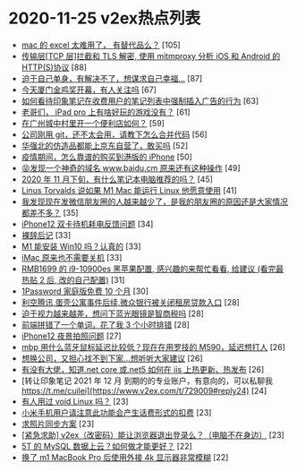 # 2020-11-25 v2ex热点列表

+ [mac 的 excel 太难用了， 有替代品么？](https://www.v2ex.com/t/729001#reply105) [105]
+ [传输层[TCP 层]拦截和 TLS 解密, 使用 mitmproxy 分析 iOS 和 Android 的 HTTP(S)协议](https://www.v2ex.com/t/728980#reply88) [88]
+ [迫于自己单身，有解决不了，想谋求自己幸福...](https://www.v2ex.com/t/729041#reply87) [87]
+ [今天厦门金鸡奖开幕，有人关注吗](https://www.v2ex.com/t/728943#reply67) [67]
+ [如何看待印象笔记在收费用户的笔记列表中强制插入广告的行为](https://www.v2ex.com/t/728996#reply63) [63]
+ [老哥们， iPad pro 上有啥好玩的游戏没有？](https://www.v2ex.com/t/729093#reply61) [61]
+ [在广州城中村里开一个便利店如何？](https://www.v2ex.com/t/729021#reply59) [59]
+ [公司刚用 git，还不太会用，请教下怎么合并代码](https://www.v2ex.com/t/728992#reply56) [56]
+ [华强北的仿造品都能上京东自营了，敢买吗](https://www.v2ex.com/t/729043#reply52) [52]
+ [疫情期间，怎么靠谱的购买到港版的 iPhone](https://www.v2ex.com/t/728932#reply50) [50]
+ [😝发现一个神奇的域名 www.baidu.cm 原来还有这种操作](https://www.v2ex.com/t/729155#reply49) [49]
+ [2020 年 11 月下旬，有什么笔记本电脑推荐的吗？](https://www.v2ex.com/t/729030#reply45) [45]
+ [Linus Torvalds 说如果 M1 Mac 能运行 Linux 他愿意使用](https://www.v2ex.com/t/729000#reply41) [41]
+ [我发现现在发微信朋友圈的人越来越少了，是我的朋友圈的原因还是大家情况都差不多？](https://www.v2ex.com/t/729185#reply35) [35]
+ [iPhone12 双卡待机耗电反馈问题](https://www.v2ex.com/t/728971#reply34) [34]
+ [裸辞后记](https://www.v2ex.com/t/729062#reply33) [33]
+ [M1 能安装 Win10 吗？认真的](https://www.v2ex.com/t/729065#reply33) [33]
+ [iMac 原来也不需要关机](https://www.v2ex.com/t/729085#reply33) [33]
+ [RMB1699 的 i9-10900es 黑苹果配置, 感兴趣的来帮忙看看, 给建议 (看完最热贴 2 后, 改的自己配置)](https://www.v2ex.com/t/729115#reply31) [31]
+ [1Password 家庭版免费 10 个月](https://www.v2ex.com/t/728984#reply30) [30]
+ [利空腾讯,蛋壳公寓事件后续,微众银行被关闭租房贷款入口](https://www.v2ex.com/t/729152#reply28) [28]
+ [迫于视力越来越差，想问下蓝光眼镜是智商税吗](https://www.v2ex.com/t/729172#reply28) [28]
+ [前端拼错了一个单词，花了我 3 个小时排错](https://www.v2ex.com/t/729066#reply28) [28]
+ [iPhone12 夜景拍照问题](https://www.v2ex.com/t/729042#reply27) [27]
+ [mbp 用什么蓝牙鼠标延迟比较低？现在在用罗技的 M590，延迟想打人](https://www.v2ex.com/t/729107#reply26) [26]
+ [想换公司，又担心找不到下家...想听听大家建议](https://www.v2ex.com/t/729119#reply26) [26]
+ [有没有大佬，知道.net core 或.net5 如何在 iis 上热更新、热发布](https://www.v2ex.com/t/728953#reply26) [26]
+ [转让印象笔记 2021 年 12 月 到期的的专业账户，有意向的，可以私聊我 https://t.me/cuilei](https://www.v2ex.com/t/729009#reply24) [24]
+ [有人用过 void Linux 吗？](https://www.v2ex.com/t/729100#reply23) [23]
+ [小米手机用户请注意此功能会产生话费形式的扣费](https://www.v2ex.com/t/729174#reply23) [23]
+ [求照片同步方案](https://www.v2ex.com/t/729020#reply23) [23]
+ [[紧急求助] v2ex（改密码）能让浏览器退出登录么？（电脑不在身边）](https://www.v2ex.com/t/729047#reply23) [23]
+ [5T 的 MySQL 数据上云？如何做才能更好？](https://www.v2ex.com/t/729147#reply22) [22]
+ [换了 m1 MacBook Pro 后使用外接 4k 显示器非常模糊](https://www.v2ex.com/t/729153#reply22) [22]
